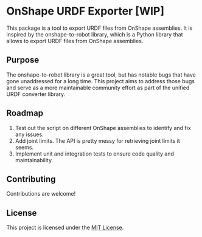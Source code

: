 # OnShape URDF Exporter [WIP]

This package is a tool to export URDF files from OnShape assemblies. It is inspired by the onshape-to-robot library, which is a Python library that allows to export URDF files from OnShape assemblies.

## Purpose
The onshape-to-robot library is a great tool, but has notable bugs that have gone unaddressed for a long time. This project aims to address those bugs and serve as a more maintainable community effort as part of the unified URDF converter library.

## Roadmap
1. Test out the script on different OnShape assemblies to identify and fix any issues.
2. Add joint limits. The API is pretty messy for retrieving joint limits it seems.
3. Implement unit and integration tests to ensure code quality and maintainability.

## Contributing

Contributions are welcome!

## License

This project is licensed under the [MIT License](./LICENSE).